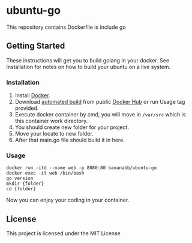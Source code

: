 # ubuntu-go

This repository contains Dockerfile is include go

## Getting Started
These instructions will get you to build golang in your docker. See Installation for notes on how to build your ubuntu on a live system.

### Installation
1. Install [Docker](https://www.docker.com/).
2. Download [automated build](https://hub.docker.com/r/bananabb/ubuntu-go/) from public [Docker Hub](https://hub.docker.com/) or run Usage tag provided.
3. Execute docker container by cmd, you will move in `/var/src` which is this container work directory.
4. You should create new folder for your project.
5. Move your locate to new folder.
6. After that main.go file should build it in here.

### Usage
```
docker run -itd --name web -p 8080:80 bananabb/ubuntu-go
docker exec -it web /bin/bash
go version
mkdir {folder}
cd {folder}
```
Now you can enjoy your coding in your container.

## License
This project is licensed under the MIT License